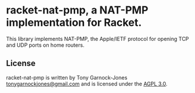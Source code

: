 # racket-nat-pmp, a NAT-PMP implementation for Racket.

This library implements NAT-PMP, the Apple/IETF protocol for opening
TCP and UDP ports on home routers.

## License

racket-nat-pmp is written by Tony Garnock-Jones
<tonygarnockjones@gmail.com> and is licensed under the [AGPL
3.0](http://www.gnu.org/licenses/agpl-3.0.html).
